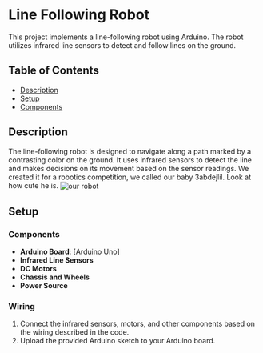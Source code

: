 # Line Following Robot

This project implements a line-following robot using Arduino. The robot utilizes infrared line sensors to detect and follow lines on the ground.

## Table of Contents
- [Description](#description)
- [Setup](#setup)
- [Components](#components)

## Description

The line-following robot is designed to navigate along a path marked by a contrasting color on the ground. It uses infrared sensors to detect the line and makes decisions on its movement based on the sensor readings.
We created it for a robotics competition, we called our baby 3abdejlil. Look at how cute he is.
<img src="https://github.com/YounesMakhlouf/suiveur/assets/91753449/3241a33b-7d95-4ac9-9d5c-5c669d8b0c82" alt="our robot" align="center"/>

## Setup

### Components

- **Arduino Board**: [Arduino Uno]
- **Infrared Line Sensors**
- **DC Motors**
- **Chassis and Wheels**
- **Power Source**

### Wiring
1. Connect the infrared sensors, motors, and other components based on the wiring described in the code.
2. Upload the provided Arduino sketch to your Arduino board.
